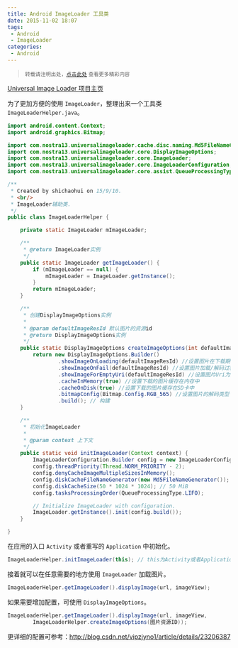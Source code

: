 ```yaml
---
title: Android ImageLoader 工具类
date: 2015-11-02 18:07
tags:
 - Android
 - ImageLoader
categories:
 - Android
---
```


> <small>转载请注明出处，[点击此处](https://shichaohui.github.io/) 查看更多精彩内容</small>

[Universal Image Loader 项目主页](https://github.com/nostra13/Android-Universal-Image-Loader)

为了更加方便的使用 `ImageLoader`，整理出来一个工具类 `ImageLoaderHelper.java`。

```java
import android.content.Context;
import android.graphics.Bitmap;

import com.nostra13.universalimageloader.cache.disc.naming.Md5FileNameGenerator;
import com.nostra13.universalimageloader.core.DisplayImageOptions;
import com.nostra13.universalimageloader.core.ImageLoader;
import com.nostra13.universalimageloader.core.ImageLoaderConfiguration;
import com.nostra13.universalimageloader.core.assist.QueueProcessingType;

/**
 * Created by shichaohui on 15/9/10.
 * <br/>
 * ImageLoader辅助类.
 */
public class ImageLoaderHelper {

    private static ImageLoader mImageLoader;

    /**
     * @return ImageLoader实例
     */
    public static ImageLoader getImageLoader() {
        if (mImageLoader == null) {
            mImageLoader = ImageLoader.getInstance();
        }
        return mImageLoader;
    }

    /**
     * 创建DisplayImageOptions实例
     *
     * @param defaultImageResId 默认图片的资源id
     * @return DisplayImageOptions实例
     */
    public static DisplayImageOptions createImageOptions(int defaultImageResId) {
        return new DisplayImageOptions.Builder()
                .showImageOnLoading(defaultImageResId) //设置图片在下载期间显示的图片
                .showImageOnFail(defaultImageResId) //设置图片加载/解码过程中错误时候显示的图片
                .showImageForEmptyUri(defaultImageResId) //设置图片Uri为空或是错误的时候显示的图片
                .cacheInMemory(true) //设置下载的图片缓存在内存中
                .cacheOnDisk(true) //设置下载的图片缓存在SD卡中
                .bitmapConfig(Bitmap.Config.RGB_565) //设置图片的解码类型
                .build(); // 构建
    }

    /**
     * 初始化ImageLoader
     *
     * @param context 上下文
     */
    public static void initImageLoader(Context context) {
        ImageLoaderConfiguration.Builder config = new ImageLoaderConfiguration.Builder(context);
        config.threadPriority(Thread.NORM_PRIORITY - 2);
        config.denyCacheImageMultipleSizesInMemory();
        config.diskCacheFileNameGenerator(new Md5FileNameGenerator());
        config.diskCacheSize(50 * 1024 * 1024); // 50 MiB
        config.tasksProcessingOrder(QueueProcessingType.LIFO);

        // Initialize ImageLoader with configuration.
        ImageLoader.getInstance().init(config.build());
    }

}
```

在应用的入口 `Activity` 或者重写的 `Application` 中初始化。

```java
ImageLoaderHelper.initImageLoader(this); // this为Activity或者Application的Context
```

接着就可以在任意需要的地方使用 `ImageLoader` 加载图片。

```java
ImageLoaderHelper.getImageLoader().displayImage(url, imageView);
```

如果需要增加配置，可使用 `DisplayImageOptions`。

```java
ImageLoaderHelper.getImageLoader().displayImage(url, imageView, 
        ImageLoaderHelper.createImageOptions(图片资源ID));
```

更详细的配置可参考：http://blog.csdn.net/vipzjyno1/article/details/23206387
